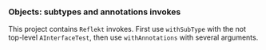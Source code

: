 ### Objects: subtypes and annotations invokes

This project contains `Reflekt` invokes. 
First use `withSubType` with the not top-level `AInterfaceTest`, 
then use `withAnnotations` with several arguments.
